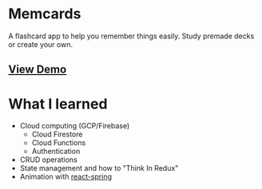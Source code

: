 # Memcards

A flashcard app to help you remember things easily. Study premade decks or create your own.

## [View Demo](https://memcards.netlify.com/)

# What I learned

- Cloud computing (GCP/Firebase)
  - Cloud Firestore
  - Cloud Functions
  - Authentication
- CRUD operations
- State management and how to "Think In Redux"
- Animation with [react-spring](https://www.react-spring.io/)

